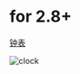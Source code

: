 # for 2.8+

[钟表](https://github.com/BlenderCN/BlenderPython/blob/master/Blender_python_sample/clock.py)

![clock](https://github.com/BlenderCN/BlenderPython/blob/master/mDrivEngine/clock.gif)
